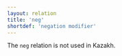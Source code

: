 ```yaml
---
layout: relation
title: 'neg'
shortdef: 'negation modifier'
---
```


The `neg` relation is not used in Kazakh.
<!-- Interlanguage links updated Út zář 29 20:31:55 CEST 2020 -->
